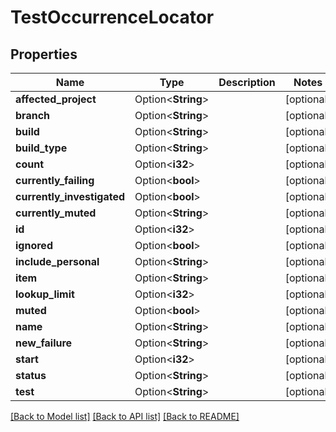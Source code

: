 # TestOccurrenceLocator

## Properties

Name | Type | Description | Notes
------------ | ------------- | ------------- | -------------
**affected_project** | Option<**String**> |  | [optional]
**branch** | Option<**String**> |  | [optional]
**build** | Option<**String**> |  | [optional]
**build_type** | Option<**String**> |  | [optional]
**count** | Option<**i32**> |  | [optional]
**currently_failing** | Option<**bool**> |  | [optional]
**currently_investigated** | Option<**bool**> |  | [optional]
**currently_muted** | Option<**String**> |  | [optional]
**id** | Option<**i32**> |  | [optional]
**ignored** | Option<**bool**> |  | [optional]
**include_personal** | Option<**String**> |  | [optional]
**item** | Option<**String**> |  | [optional]
**lookup_limit** | Option<**i32**> |  | [optional]
**muted** | Option<**bool**> |  | [optional]
**name** | Option<**String**> |  | [optional]
**new_failure** | Option<**String**> |  | [optional]
**start** | Option<**i32**> |  | [optional]
**status** | Option<**String**> |  | [optional]
**test** | Option<**String**> |  | [optional]

[[Back to Model list]](../README.md#documentation-for-models) [[Back to API list]](../README.md#documentation-for-api-endpoints) [[Back to README]](../README.md)


